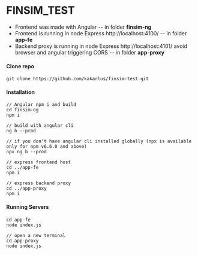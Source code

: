 # FINSIM_TEST

 - Frontend was made with Angular 
 -- in folder **finsim-ng**
 - Frontend is running in node Express http://localhost:4100/
 -- in folder **app-fe**
 - Backend proxy is running in node Express http://localhost:4101/ avoid browser and angular triggering CORS 
 -- in folder **app-proxy**

#### Clone repo
```
git clone https://github.com/kakarlus/finsim-test.git
```

#### Installation
```
// Angular npm i and build
cd finsim-ng
npm i

// build with angular cli
ng b --prod

// if you don't have angular cli installed globally (npx is available only for npm v6.6.0 and above)
npx ng b --prod

// express frontend host
cd ../app-fe
npm i

// express backend proxy
cd ../app-proxy
npm i
```

#### Running Servers
```
cd app-fe
node index.js

// open a new terminal
cd app-proxy
node index.js
```
